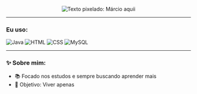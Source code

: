 <p align="center">
  <img src="https://readme-typing-svg.herokuapp.com?font=Press+Start+2P&size=28&duration=3000&color=8E44AD&center=true&lines=Márcio+aquii" alt="Texto pixelado: Márcio aquii" />
</p>

---

### Eu uso:
![Java](https://img.shields.io/badge/Java-ED8B00?style=for-the-badge&logo=java&logoColor=white)
![HTML](https://img.shields.io/badge/HTML-FF5733?style=for-the-badge&logo=html5&logoColor=white)
![CSS](https://img.shields.io/badge/CSS-2965F1?style=for-the-badge&logo=css3&logoColor=white)
![MySQL](https://img.shields.io/badge/MySQL-4479A1?style=for-the-badge&logo=mysql&logoColor=white)

---

### ✨ Sobre mim:
- 📚 Focado nos estudos e sempre buscando aprender mais  
- 🎯 Objetivo: Viver apenas 
